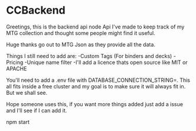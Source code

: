# CCBackend

Greetings, this is the backend api node Api I've made to keep track of my MTG collection and thought some people might find it useful.

Huge thanks go out to MTG Json as they provide all the data. 

Things I still need to add are:
  -Custom Tags (For binders and decks)
  -Pricing
  -Unique name filter
  -I'll add a licence thats open source like MIT or APACHE
  
You'll need to add a .env file with DATABASE_CONNECTION_STRING=<Your mongodb connection string>. This all fits inside a free cluster and my goal is to make sure it will always fit in. But we shall see.

Hope someone uses this, if you want more things added just add a issue and I'll see if I can add it.

  npm start
